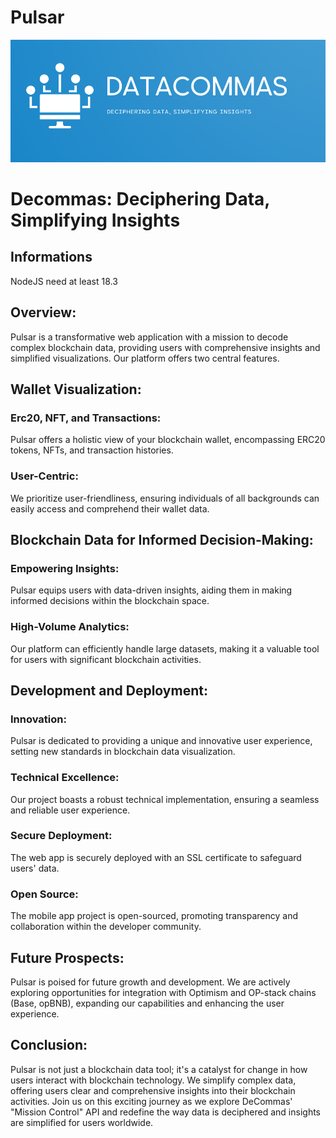 # Pulsar 
![logo](public/banner.png)

# Decommas: Deciphering Data, Simplifying Insights

## Informations

NodeJS need at least 18.3

## Overview:

Pulsar  is a transformative web application with a mission to decode complex blockchain data, providing users with comprehensive insights and simplified visualizations. Our platform offers two central features.

## Wallet Visualization:

### Erc20, NFT, and Transactions:
Pulsar  offers a holistic view of your blockchain wallet, encompassing ERC20 tokens, NFTs, and transaction histories.
### User-Centric:
We prioritize user-friendliness, ensuring individuals of all backgrounds can easily access and comprehend their wallet data.

## Blockchain Data for Informed Decision-Making:

### Empowering Insights:
Pulsar  equips users with data-driven insights, aiding them in making informed decisions within the blockchain space.

### High-Volume Analytics:
Our platform can efficiently handle large datasets, making it a valuable tool for users with significant blockchain activities.

## Development and Deployment:

### Innovation:
Pulsar  is dedicated to providing a unique and innovative user experience, setting new standards in blockchain data visualization.
### Technical Excellence:
Our project boasts a robust technical implementation, ensuring a seamless and reliable user experience.
### Secure Deployment:
The web app is securely deployed with an SSL certificate to safeguard users' data.
### Open Source:
The mobile app project is open-sourced, promoting transparency and collaboration within the developer community.

## Future Prospects:

Pulsar  is poised for future growth and development. We are actively exploring opportunities for integration with Optimism and OP-stack chains (Base, opBNB), expanding our capabilities and enhancing the user experience.

## Conclusion:

Pulsar  is not just a blockchain data tool; it's a catalyst for change in how users interact with blockchain technology. We simplify complex data, offering users clear and comprehensive insights into their blockchain activities. Join us on this exciting journey as we explore DeCommas' "Mission Control" API and redefine the way data is deciphered and insights are simplified for users worldwide.